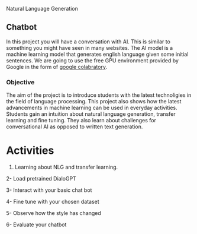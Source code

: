 Natural Language Generation



## Chatbot
In this project you will have a conversation with AI. This is similar to something you might have seen in many websites. The AI model is a machine learning model that generates english language given some initial sentences. We are going to use the free GPU environment provided by Google in the form of [google colabratory](colab.research.google.com).

### Objective

The aim of the project is to introduce students with the latest technoligies in the field of language processing. This project also shows how the latest advancements in machine learning can be used in everyday activities. Students gain an intuition about natural language generation, transfer learning and fine tuning. They also learn about challenges for conversational AI as opposed to written text generation.


# Activities

1. Learning about NLG and transfer learning.

2- Load pretrained DialoGPT

3- Interact with your basic chat bot

4- Fine tune with your chosen dataset

5- Observe how the style has changed

6- Evaluate your chatbot


